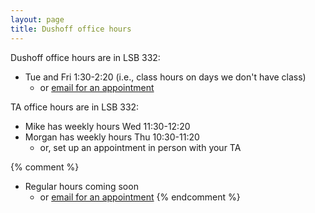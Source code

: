 ```yaml
---
layout: page
title: Dushoff office hours
---
```


Dushoff office hours are in LSB 332:

* Tue and Fri 1:30-2:20 (i.e., class hours on days we don't have class)
	* or [email for an appointment](mailto:dushoff@mcmaster.ca)

TA office hours are in LSB 332:

* Mike has weekly hours Wed 11:30-12:20
* Morgan has weekly hours Thu 10:30-11:20
	* or, set up an appointment in person with your TA

{% comment %} 
* Regular hours coming soon
	* or [email for an appointment](mailto:dushoff@mcmaster.ca)
{% endcomment %} 
